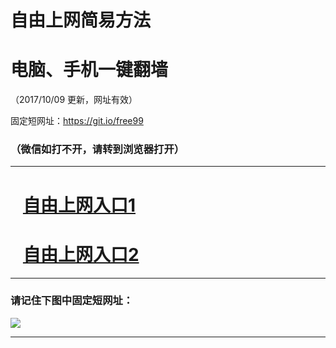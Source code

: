 ﻿# 自由上网简易方法

# 电脑、手机一键翻墙

（2017/10/09 更新，网址有效）

固定短网址：https://git.io/free99

### （微信如打不开，请转到浏览器打开）


***





# &nbsp;&nbsp; <a href="http://ft3242427593.fwq-tz-1001.info/fwqtz01.html?t=10090011765 " target="_blank">自由上网入口1</a>
# &nbsp;&nbsp; <a href="http://ft1586810929.fwq-tz-1002.info/fwqtz02.html?t=100900122854 " target="_blank">自由上网入口2</a>
***

### 请记住下图中固定短网址：

<img src="https://s3-us-west-2.amazonaws.com/fwq-1001/yjfq-20170905okok.png" /> 


***

